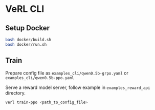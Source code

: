 # VeRL CLI

## Setup Docker

```bash
bash docker/build.sh
bash docker/run.sh
```

## Train

Prepare config file as `examples_cli/qwen0.5b-grpo.yaml` or `examples_cli/qwen0.5b-ppo.yaml`

Serve a reward model server, follow example in `examples_reward_api` directory.

```bash
verl train-ppo <path_to_config_file>
```
